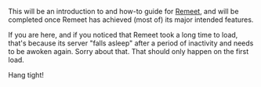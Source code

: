 This will be an introduction to and how-to guide for [Remeet][1], and will be completed once Remeet has achieved (most of) its major intended features.

If you are here, and if you noticed that Remeet took a long time to load, that's because its server "falls asleep" after a period of inactivity and needs to be awoken again. Sorry about that. That should only happen on the first load.

Hang tight!

[1]: https://remeet.herokuapp.com
